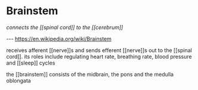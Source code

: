 # Brainstem

_connects the [[spinal cord]] to the [[cerebrum]]_

--- <https://en.wikipedia.org/wiki/Brainstem>

receives afferent [[nerve]]s and sends efferent [[nerve]]s out to the [[spinal cord]]. its roles include regulating heart rate, breathing rate, blood pressure and [[sleep]] cycles

the [[brainstem]] consists of the midbrain, the pons and the medulla oblongata

